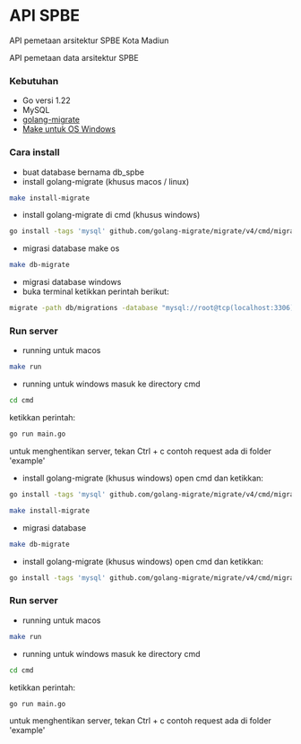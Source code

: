 # API SPBE

API pemetaan arsitektur SPBE Kota Madiun

API pemetaan data arsitektur SPBE

### Kebutuhan

- Go versi 1.22
- MySQL
- [golang-migrate](https://github.com/golang-migrate/migrate)
- [Make untuk OS Windows](https://gnuwin32.sourceforge.net/packages/make.htm)

### Cara install

- buat database bernama db_spbe
- install golang-migrate (khusus macos / linux)

```sh
make install-migrate
```

- install golang-migrate di cmd (khusus windows)

```sh
go install -tags 'mysql' github.com/golang-migrate/migrate/v4/cmd/migrate@latest
```

- migrasi database make os

```sh
make db-migrate
```

- migrasi database windows
- buka terminal ketikkan perintah berikut:

```sh
migrate -path db/migrations -database "mysql://root@tcp(localhost:3306)/db_spbe" up
```

### Run server

- running untuk macos

```sh
make run
```

- running untuk windows
  masuk ke directory cmd

```sh
cd cmd
```

ketikkan perintah:

```sh
go run main.go
```

untuk menghentikan server, tekan Ctrl + c
contoh request ada di folder 'example'

- install golang-migrate (khusus windows)
  open cmd dan ketikkan:

```sh
go install -tags 'mysql' github.com/golang-migrate/migrate/v4/cmd/migrate@latest
```


``` sh
make install-migrate
```


- migrasi database

``` sh
make db-migrate
```
- install golang-migrate (khusus windows)
open cmd dan ketikkan:
``` sh
go install -tags 'mysql' github.com/golang-migrate/migrate/v4/cmd/migrate@latest
```

### Run server
- running untuk macos
``` sh
make run
```
- running untuk windows
masuk ke directory cmd
``` sh
cd cmd
```
ketikkan perintah:
``` sh
go run main.go
```

untuk menghentikan server, tekan Ctrl + c
contoh request ada di folder 'example'

